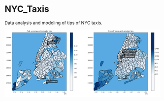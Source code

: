 # NYC_Taxis
 Data analysis and modeling of tips of NYC taxis.
 
 <img src="img/maps.png" align="center" width="800" />

